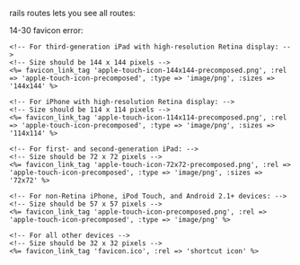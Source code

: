 rails routes lets you see all routes:

14-30 favicon error:

    <!-- For third-generation iPad with high-resolution Retina display: -->
    <!-- Size should be 144 x 144 pixels -->
    <%= favicon_link_tag 'apple-touch-icon-144x144-precomposed.png', :rel => 'apple-touch-icon-precomposed', :type => 'image/png', :sizes => '144x144' %>

    <!-- For iPhone with high-resolution Retina display: -->
    <!-- Size should be 114 x 114 pixels -->
    <%= favicon_link_tag 'apple-touch-icon-114x114-precomposed.png', :rel => 'apple-touch-icon-precomposed', :type => 'image/png', :sizes => '114x114' %>

    <!-- For first- and second-generation iPad: -->
    <!-- Size should be 72 x 72 pixels -->
    <%= favicon_link_tag 'apple-touch-icon-72x72-precomposed.png', :rel => 'apple-touch-icon-precomposed', :type => 'image/png', :sizes => '72x72' %>

    <!-- For non-Retina iPhone, iPod Touch, and Android 2.1+ devices: -->
    <!-- Size should be 57 x 57 pixels -->
    <%= favicon_link_tag 'apple-touch-icon-precomposed.png', :rel => 'apple-touch-icon-precomposed', :type => 'image/png' %>

    <!-- For all other devices -->
    <!-- Size should be 32 x 32 pixels -->
    <%= favicon_link_tag 'favicon.ico', :rel => 'shortcut icon' %>
